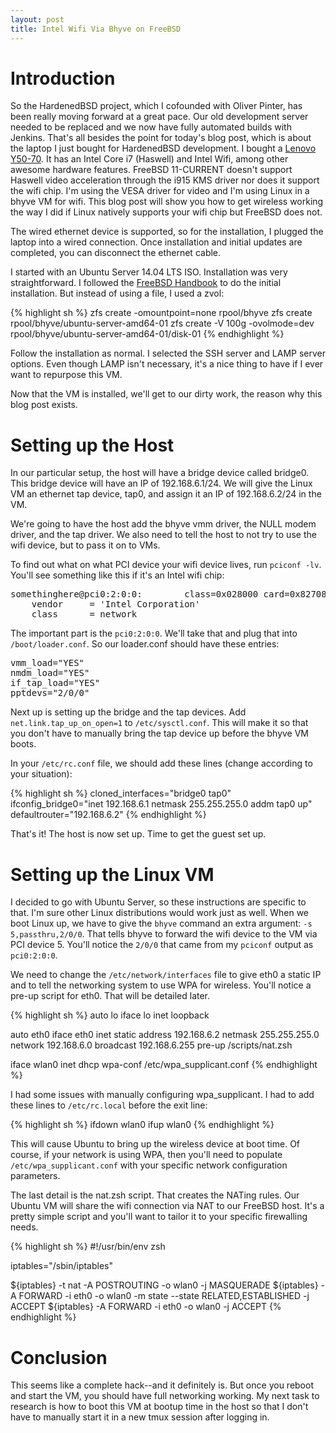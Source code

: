 ```yaml
---
layout: post
title: Intel Wifi Via Bhyve on FreeBSD
---
```


Introduction
============

So the HardenedBSD project, which I cofounded with Oliver Pinter, has
been really moving forward at a great pace. Our old development server
needed to be replaced and we now have fully automated builds with
Jenkins. That's all besides the point for today's blog post, which is
about the laptop I just bought for HardenedBSD development. I bought a
[Lenovo
Y50-70](http://shop.lenovo.com/us/en/laptops/lenovo/y-series/y50/). It
has an Intel Core i7 (Haswell) and Intel Wifi, among other awesome
hardware features. FreeBSD 11-CURRENT doesn't support Haswell video
acceleration through the i915 KMS driver nor does it support the wifi
chip. I'm using the VESA driver for video and I'm using Linux in a
bhyve VM for wifi. This blog post will show you how to get wireless
working the way I did if Linux natively supports your wifi chip but
FreeBSD does not.

The wired ethernet device is supported, so for the installation, I
plugged the laptop into a wired connection. Once installation and
initial updates are completed, you can disconnect the ethernet cable.

I started with an Ubuntu Server 14.04 LTS ISO. Installation was very
straightforward. I followed the [FreeBSD
Handbook](https://www.freebsd.org/doc/handbook/virtualization-host-bhyve.html)
to do the initial installation. But instead of using a file, I used a
zvol:

{% highlight sh %}
zfs create -omountpoint=none rpool/bhyve
zfs create rpool/bhyve/ubuntu-server-amd64-01
zfs create -V 100g -ovolmode=dev \
    rpool/bhyve/ubuntu-server-amd64-01/disk-01
{% endhighlight %}

Follow the installation as normal. I selected the SSH server and LAMP
server options. Even though LAMP isn't necessary, it's a nice thing to
have if I ever want to repurpose this VM.

Now that the VM is installed, we'll get to our dirty work, the reason
why this blog post exists.

Setting up the Host
===================

In our particular setup, the host will have a bridge device called
bridge0. This bridge device will have an IP of 192.168.6.1/24. We will
give the Linux VM an ethernet tap device, tap0, and assign it an IP of
192.168.6.2/24 in the VM.

We're going to have the host add the bhyve vmm driver, the NULL modem
driver, and the tap driver. We also need to tell the host to not try
to use the wifi device, but to pass it on to VMs.

To find out what on what PCI device your wifi device lives, run
<code>pciconf -lv</code>. You'll see something like this if it's an Intel wifi
chip:

<pre>
somethinghere@pci0:2:0:0:        class=0x028000 card=0x82708086 chip=0x08b48086 rev=0x93 hdr=0x00
    vendor     = 'Intel Corporation'
    class      = network
</pre>

The important part is the <code>pci0:2:0:0</code>. We'll take that and
plug that into <code>/boot/loader.conf</code>. So our loader.conf
should have these entries:

<pre>
vmm_load="YES"
nmdm_load="YES"
if_tap_load="YES"
pptdevs="2/0/0"
</pre>

Next up is setting up the bridge and the tap devices. Add
<code>net.link.tap_up_on_open=1</code> to
<code>/etc/sysctl.conf</code>. This will make it so that you don't
have to manually bring the tap device up before the bhyve VM boots.

In your <code>/etc/rc.conf</code> file, we should add these lines
(change according to your situation):

{% highlight sh %}
cloned_interfaces="bridge0 tap0"
ifconfig_bridge0="inet 192.168.6.1 netmask 255.255.255.0 addm tap0 up"
defaultrouter="192.168.6.2"
{% endhighlight %}

That's it! The host is now set up. Time to get the guest set up.

Setting up the Linux VM
=======================

I decided to go with Ubuntu Server, so these instructions are specific
to that. I'm sure other Linux distributions would work just as well.
When we boot Linux up, we have to give the <code>bhyve</code> command
an extra argument: <code>-s 5,passthru,2/0/0</code>. That tells bhyve
to forward the wifi device to the VM via PCI device 5. You'll notice
the <code>2/0/0</code> that came from my <code>pciconf</code> output
as <code>pci0:2:0:0</code>.

We need to change the <code>/etc/network/interfaces</code> file to
give eth0 a static IP and to tell the networking system to use WPA for
wireless. You'll notice a pre-up script for eth0. That will be
detailed later.

{% highlight sh %}
auto lo
iface lo inet loopback

auto eth0
iface eth0 inet static
        address 192.168.6.2
        netmask 255.255.255.0
        network 192.168.6.0
        broadcast 192.168.6.255
    pre-up /scripts/nat.zsh

iface wlan0 inet dhcp
wpa-conf /etc/wpa_supplicant.conf
{% endhighlight %}

I had some issues with manually configuring wpa_supplicant. I had to
add these lines to <code>/etc/rc.local</code> before the exit line:

{% highlight sh %}
ifdown wlan0
ifup wlan0
{% endhighlight %}

This will cause Ubuntu to bring up the wireless device at boot time.
Of course, if your network is using WPA, then you'll need to populate
<code>/etc/wpa_supplicant.conf</code> with your specific network
configuration parameters.

The last detail is the nat.zsh script. That creates the NATing rules.
Our Ubuntu VM will share the wifi connection via NAT to our FreeBSD
host. It's a pretty simple script and you'll want to tailor it to your
specific firewalling needs.

{% highlight sh %}
#!/usr/bin/env zsh

iptables="/sbin/iptables"

${iptables} -t nat -A POSTROUTING -o wlan0 -j MASQUERADE
${iptables} -A FORWARD -i eth0 -o wlan0 -m state --state RELATED,ESTABLISHED -j ACCEPT
${iptables} -A FORWARD -i eth0 -o wlan0 -j ACCEPT
{% endhighlight %}

Conclusion
==========

This seems like a complete hack--and it definitely is. But once you
reboot and start the VM, you should have full networking working. My
next task to research is how to boot this VM at bootup time in the
host so that I don't have to manually start it in a new tmux session
after logging in.
